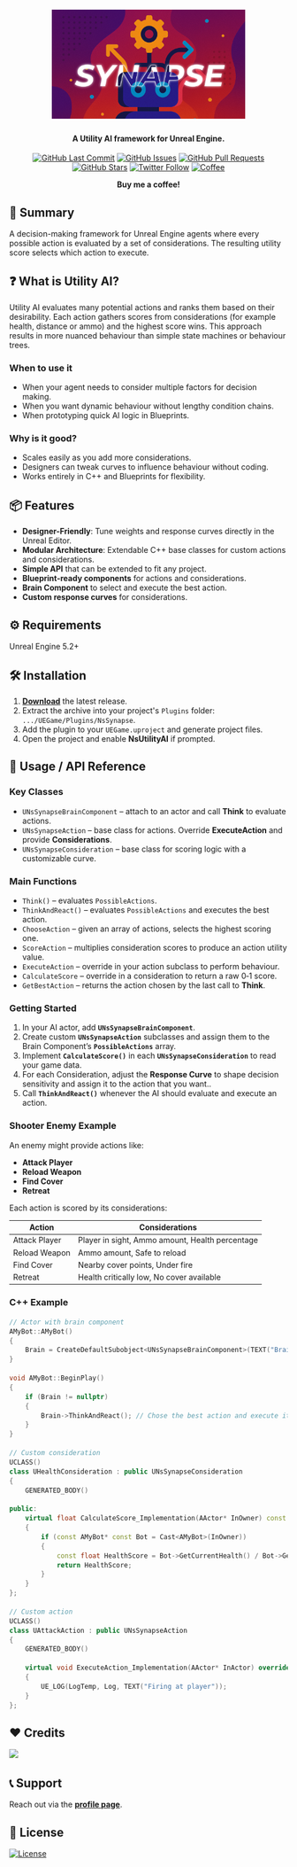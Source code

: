 <!-- PLUGIN_META
title: "Synapse"
description: "Dynamic decision-making framework"
thumbnail: "https://raw.githubusercontent.com/mykaadev/NsSynapse/main/Resources/UtilityAIBanner.png"
date: 2025-06-13
category: Algorithm
PLUGIN_META -->

<!-- GH_ONLY_START -->
<h1 align="center">
  <br>
  <a href="https://github.com/mykaadev/NsSynapse"> <img src="https://raw.githubusercontent.com/mykaadev/NsSynapse/refs/heads/main/Resources/UtilityAIBanner.png" alt="NsSynapse" width="350"></a>
</h1>

<h4 align="center">A Utility AI framework for Unreal Engine.</h4>

<div align="center">
    <a href="https://github.com/mykaadev/NsUtilityAI/commits/main"><img src="https://img.shields.io/github/last-commit/mykaadev/NsUtilityAI?style=plastic&logo=github&logoColor=white" alt="GitHub Last Commit"></a>
    <a href="https://github.com/mykaadev/NsUtilityAI/issues"><img src="https://img.shields.io/github/issues-raw/mykaadev/NsUtilityAI?style=plastic&logo=github&logoColor=white" alt="GitHub Issues"></a>
    <a href="https://github.com/mykaadev/NsUtilityAI/pulls"><img src="https://img.shields.io/github/issues-pr-raw/mykaadev/NsUtilityAI?style=plastic&logo=github&logoColor=white" alt="GitHub Pull Requests"></a>
    <a href="https://github.com/mykaadev/NsUtilityAI"><img src="https://img.shields.io/github/stars/mykaadev/NsUtilityAI?style=plastic&logo=github" alt="GitHub Stars"></a>
 <a href="https://twitter.com/mykaadev/"><img src="https://img.shields.io/twitter/follow/mykaadev?style=plastic&logo=x" alt="Twitter Follow"></a>

<p style="display:none;">
  <a href="#-summary">👀 Summary</a> •
  <a href="#-what-is-utility-ai">❓ What is Utility AI</a> •
  <a href="#-features">📦 Features</a> •
  <a href="#-requirements">⚙️ Requirements</a> •
  <a href="#-installation">🛠️ Installation</a> •
  <a href="#-api">🔧 API</a> •
  <a href="#-credits">❤️ Credits</a> •
  <a href="#-support">📞 Support</a> •
  <a href="#-license">📃 License</a>
</p>
<a href="https://buymeacoffee.com/mykaadev"><img src="https://www.svgrepo.com/show/476855/coffee-to-go.svg" alt="Coffee" width=50px"></a>
<p><b>Buy me a coffee!</b></p>
</div>
<!-- GH_ONLY_END -->

## 👀 Summary
A decision-making framework for Unreal Engine agents where every possible action is evaluated by a set of considerations. The resulting utility score selects which action to execute.

## ❓ What is Utility AI?
Utility AI evaluates many potential actions and ranks them based on their desirability. Each action gathers scores from considerations (for example health, distance or ammo) and the highest score wins. This approach results in more nuanced behaviour than simple state machines or behaviour trees.

### When to use it
- When your agent needs to consider multiple factors for decision making.
- When you want dynamic behaviour without lengthy condition chains.
- When prototyping quick AI logic in Blueprints.

### Why is it good?
- Scales easily as you add more considerations.
- Designers can tweak curves to influence behaviour without coding.
- Works entirely in C++ and Blueprints for flexibility.

## 📦 Features
- **Designer-Friendly**: Tune weights and response curves directly in the Unreal Editor.
- **Modular Architecture**: Extendable C++ base classes for custom actions and considerations.
- **Simple API** that can be extended to fit any project.
- **Blueprint-ready components** for actions and considerations.
- **Brain Component** to select and execute the best action.
- **Custom response curves** for considerations.

## ⚙️ Requirements
Unreal Engine 5.2+

## 🛠️ Installation
1. **[Download](https://github.com/mykaadev/NsSynapse)** the latest release.
2. Extract the archive into your project's `Plugins` folder: `.../UEGame/Plugins/NsSynapse`.
3. Add the plugin to your `UEGame.uproject` and generate project files.
4. Open the project and enable **NsUtilityAI** if prompted.

## 🔧 Usage / API Reference
### Key Classes
- `UNsSynapseBrainComponent` – attach to an actor and call **Think** to evaluate actions.
- `UNsSynapseAction` – base class for actions. Override **ExecuteAction** and provide **Considerations**.
- `UNsSynapseConsideration` – base class for scoring logic with a customizable curve.

### Main Functions
- `Think()` – evaluates `PossibleActions`.
- `ThinkAndReact()` – evaluates `PossibleActions` and executes the best action.
- `ChooseAction` – given an array of actions, selects the highest scoring one.
- `ScoreAction` – multiplies consideration scores to produce an action utility value.
- `ExecuteAction` – override in your action subclass to perform behaviour.
- `CalculateScore` – override in a consideration to return a raw 0‑1 score.
- `GetBestAction` – returns the action chosen by the last call to **Think**.

### Getting Started
1. In your AI actor, add **`UNsSynapseBrainComponent`**.
2. Create custom **`UNsSynapseAction`** subclasses and assign them to the Brain Component’s **`PossibleActions`** array.
3. Implement **`CalculateScore()`** in each **`UNsSynapseConsideration`** to read your game data.
4. For each Consideration, adjust the **Response Curve** to shape decision sensitivity and assign it to the action that you want..
5. Call **`ThinkAndReact()`** whenever the AI should evaluate and execute an action.

### Shooter Enemy Example

An enemy might provide actions like:

* **Attack Player**
* **Reload Weapon**
* **Find Cover**
* **Retreat**

Each action is scored by its considerations:

| Action | Considerations |
| --- | --- |
| Attack Player | Player in sight, Ammo amount, Health percentage |
| Reload Weapon | Ammo amount, Safe to reload |
| Find Cover | Nearby cover points, Under fire |
| Retreat | Health critically low, No cover available |

### C++ Example

```cpp
// Actor with brain component
AMyBot::AMyBot()
{
    Brain = CreateDefaultSubobject<UNsSynapseBrainComponent>(TEXT("Brain"));
}

void AMyBot::BeginPlay()
{
    if (Brain != nullptr)
    {
        Brain->ThinkAndReact(); // Chose the best action and execute it
    }
}

// Custom consideration
UCLASS()
class UHealthConsideration : public UNsSynapseConsideration
{
    GENERATED_BODY()

public:
    virtual float CalculateScore_Implementation(AActor* InOwner) const override
    {
        if (const AMyBot* const Bot = Cast<AMyBot>(InOwner))
        {
            const float HealthScore = Bot->GetCurrentHealth() / Bot->GetMaxtHealth(); 
            return HealthScore;
        }
    }
};

// Custom action
UCLASS()
class UAttackAction : public UNsSynapseAction
{
    GENERATED_BODY()

    virtual void ExecuteAction_Implementation(AActor* InActor) override
    {
        UE_LOG(LogTemp, Log, TEXT("Firing at player"));
    }
};
```
<!-- GH_ONLY_START -->
## ❤️ Credits
<a href="https://github.com/mykaadev/NsUtilityAI/graphs/contributors"><img src="https://contrib.rocks/image?repo=mykaadev/NsUtilityAI"/></a>

## 📞 Support
Reach out via the **[profile page](https://github.com/mykaadev)**.

## 📃 License
[![License](https://img.shields.io/badge/license-MIT-green)](https://www.tldrlegal.com/license/mit-license)
<!-- GH_ONLY_END -->
